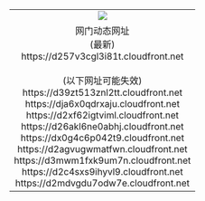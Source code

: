 ﻿<table>
  <tr></tr>
  <tr><td colspan=2 align=center><img src="https://d257v3cgl3i81t.cloudfront.net/Up/oGate.jpg" /></td></tr>
  <tr><td colspan=2 align=center>网门动态网址<br/>(最新)
<br>https://d257v3cgl3i81t.cloudfront.net
<br/><br/>(以下网址可能失效)
<br>https://d39zt513znl2tt.cloudfront.net
<br>https://dja6x0qdrxaju.cloudfront.net
<br>https://d2xf62igtviml.cloudfront.net
<br>https://d26akl6ne0abhj.cloudfront.net
<br>https://dx0g4c6p042t9.cloudfront.net
<br>https://d2agvugwmatfwn.cloudfront.net
<br>https://d3mwm1fxk9um7n.cloudfront.net
<br>https://d2c4sxs9ihyvl9.cloudfront.net
<br>https://d2mdvgdu7odw7e.cloudfront.net
    </td>
  </tr>
</table>
